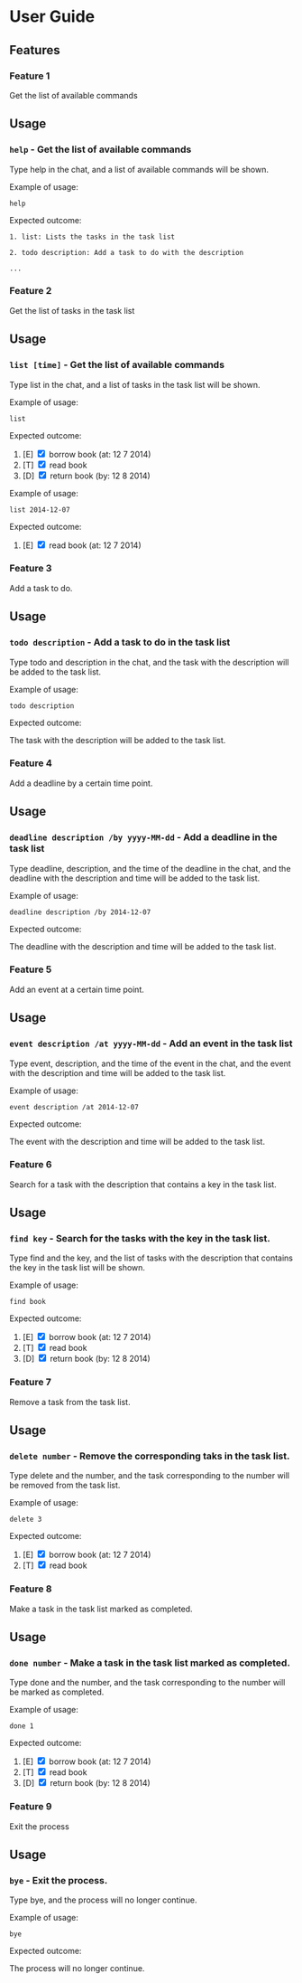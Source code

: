 # User Guide

## Features 

### Feature 1 
Get the list of available commands

## Usage

### `help` - Get the list of available commands

Type help in the chat, and a list of available commands will be shown.

Example of usage: 

`help`

Expected outcome:

`1. list: Lists the tasks in the task list`

`2. todo description: Add a task to do with the description`

`...`

### Feature 2 
Get the list of tasks in the task list

## Usage

### `list [time]` - Get the list of available commands

Type list in the chat, and a list of tasks in the task list will be shown.

Example of usage: 

`list`

Expected outcome:


1. [E] <input type="checkbox" checked> borrow book (at: 12 7 2014)
2. [T] <input type="checkbox" checked> read book
3. [D] <input type="checkbox" checked> return book (by: 12 8 2014)

Example of usage: 

`list 2014-12-07`

Expected outcome:


1. [E] <input type="checkbox" checked> read book (at: 12 7 2014)

### Feature 3 
Add a task to do.

## Usage

### `todo description` - Add a task to do in the task list

Type todo and description in the chat, and the task with the description will be added to the task list.

Example of usage: 

`todo description`

Expected outcome:

The task with the description will be added to the task list.

### Feature 4
Add a deadline by a certain time point.

## Usage

### `deadline description /by yyyy-MM-dd` - Add a deadline in the task list

Type deadline, description, and the time of the deadline in the chat, and the deadline with 
the description and time will be added to the task list.

Example of usage: 

`deadline description /by 2014-12-07`

Expected outcome:

The deadline with the description and time will be added to the task list.


### Feature 5
Add an event at a certain time point.

## Usage

### `event description /at yyyy-MM-dd` - Add an event in the task list

Type event, description, and the time of the event in the chat, and the event with 
the description and time will be added to the task list.

Example of usage: 

`event description /at 2014-12-07`

Expected outcome:

The event with the description and time will be added to the task list.

### Feature 6
Search for a task with the description that contains a key in 
the task list.

## Usage

### `find key` - Search for the tasks with the key in the task list.

Type find and the key, and the list of tasks with the description that contains 
the key in the task list will be shown. 

Example of usage: 

`find book`

Expected outcome:

1. [E] <input type="checkbox" checked> borrow book (at: 12 7 2014)
2. [T] <input type="checkbox" checked> read book
3. [D] <input type="checkbox" checked> return book (by: 12 8 2014)

### Feature 7
Remove a task from the task list.

## Usage

### `delete number` - Remove the corresponding taks in the task list.

Type delete and the number, and the task corresponding to 
the number will be removed from the task list.

Example of usage: 

`delete 3`

Expected outcome:

1. [E] <input type="checkbox" checked> borrow book (at: 12 7 2014)
2. [T] <input type="checkbox" checked> read book

### Feature 8
Make a task in the task list marked as completed.

## Usage

### `done number` - Make a task in the task list marked as completed.

Type done and the number, and the task corresponding to 
the number will be marked as completed. 

Example of usage: 

`done 1`

Expected outcome:

1. [E] <input type="checkbox" checked> borrow book (at: 12 7 2014)
2. [T] <input type="checkbox" checked> read book
3. [D] <input type="checkbox" checked> return book (by: 12 8 2014)

### Feature 9
Exit the process

## Usage

### `bye` - Exit the process.

Type bye, and the process will no longer continue. 

Example of usage: 

`bye`

Expected outcome:

The process will no longer continue.